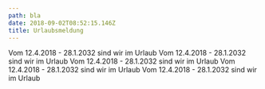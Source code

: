 ```yaml
---
path: bla
date: 2018-09-02T08:52:15.146Z
title: Urlaubsmeldung
---
```

Vom 12.4.2018 - 28.1.2032 sind wir im Urlaub 
Vom 12.4.2018 - 28.1.2032 sind wir im Urlaub 
Vom 12.4.2018 - 28.1.2032 sind wir im Urlaub 
Vom 12.4.2018 - 28.1.2032 sind wir im Urlaub 
Vom 12.4.2018 - 28.1.2032 sind wir im Urlaub 
